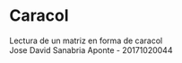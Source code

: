 # Caracol
 Lectura de un matriz en forma de caracol <Br>
Jose David Sanabria Aponte - 20171020044 <Br>

